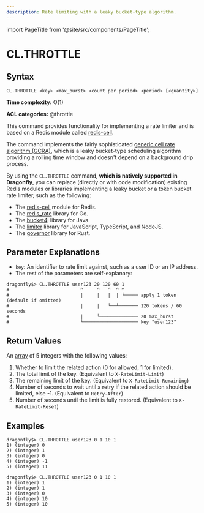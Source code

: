 ```yaml
---
description: Rate limiting with a leaky bucket-type algorithm.
---
```


import PageTitle from '@site/src/components/PageTitle';

# CL.THROTTLE

<PageTitle title="Redis CL.THROTTLE Command (Documentation) | Dragonfly" />

## Syntax

    CL.THROTTLE <key> <max_burst> <count per period> <period> [<quantity>]

**Time complexity:** O(1)

**ACL categories:** @throttle

This command provides functionality for implementing a rate limiter and
is based on a Redis module called [redis-cell](https://github.com/brandur/redis-cell).

The command implements the fairly sophisticated [generic cell rate algorithm (GCRA)](https://en.wikipedia.org/wiki/Generic_cell_rate_algorithm),
which is a leaky bucket-type scheduling algorithm providing a rolling time window and doesn't depend on a background drip process.

By using the `CL.THROTTLE` command, **which is natively supported in Dragonfly**,
you can replace (directly or with code modification) existing Redis modules or libraries implementing
a leaky bucket or a token bucket rate limiter, such as the following:

- The [redis-cell](https://github.com/brandur/redis-cell) module for Redis.
- The [redis_rate](https://github.com/go-redis/redis_rate/) library for Go.
- The [bucket4j](https://github.com/bucket4j/bucket4j) library for Java.
- The [limiter](https://github.com/jhurliman/node-rate-limiter) library for JavaScript, TypeScript, and NodeJS.
- The [governor](https://github.com/boinkor-net/governor) library for Rust.

## Parameter Explanations

- `key`: An identifier to rate limit against, such as a user ID or an IP address.
- The rest of the parameters are self-explanary:

```shell
dragonfly$> CL.THROTTLE user123 20 120 60 1
#                          ^     ^   ^  ^ ^
#                          |     |   |  | └───── apply 1 token (default if omitted)
#                          |     |   └──┴─────── 120 tokens / 60 seconds
#                          |     └────────────── 20 max_burst
#                          └──────────────────── key "user123"
```

## Return Values

An [array](https://redis.io/docs/reference/protocol-spec/#arrays) of 5 integers with the following values:

1. Whether to limit the related action (0 for allowed, 1 for limited).
2. The total limit of the key. (Equivalent to `X-RateLimit-Limit`)
3. The remaining limit of the key. (Equivalent to `X-RateLimit-Remaining`)
4. Number of seconds to wait until a retry if the related action should be limited, else -1. (Equivalent to `Retry-After`)
5. Number of seconds until the limit is fully restored. (Equivalent to `X-RateLimit-Reset`)

## Examples

```shell
dragonfly$> CL.THROTTLE user123 0 1 10 1
1) (integer) 0
2) (integer) 1
3) (integer) 0
4) (integer) -1
5) (integer) 11

dragonfly$> CL.THROTTLE user123 0 1 10 1
1) (integer) 1
2) (integer) 1
3) (integer) 0
4) (integer) 10
5) (integer) 10
```
